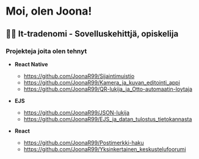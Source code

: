 <h1>Moi, olen Joona!</h1>

<h2>👨‍💻 It-tradenomi - Sovelluskehittjä, opiskelija</h2>

<h3>Projekteja joita olen tehnyt</h3>

- <b>React Native</b>
  - https://github.com/JoonaR99/Sijaintimuistio
  - https://github.com/JoonaR99/Kamera_ja_kuvan_editointi_appi
  - https://github.com/JoonaR99/QR-lukija_ja_Otto-automaatin-loytaja

- <b>EJS</b>
  - https://github.com/JoonaR99/JSON-lukija
  - https://github.com/JoonaR99/EJS_ja_datan_tulostus_tietokannasta

- <b>React</b>
  - https://github.com/JoonaR99/Postimerkki-haku
  - https://github.com/JoonaR99/Yksinkertainen_keskustelufoorumi

